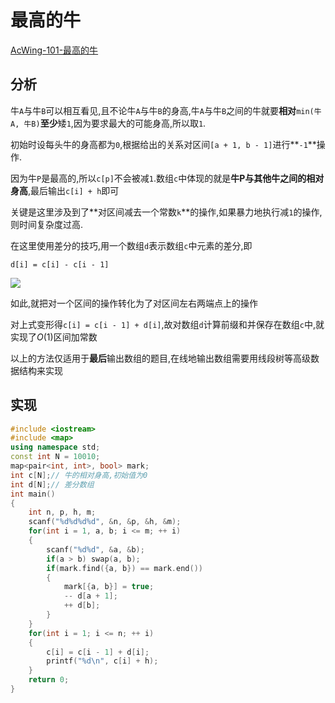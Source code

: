 # 最高的牛

[AcWing-101-最高的牛](https://www.acwing.com/problem/content/103/)

## 分析

牛`A`与牛`B`可以相互看见,且不论牛`A`与牛`B`的身高,牛`A`与牛`B`之间的牛就要**相对**`min(牛A, 牛B)`**至少**矮`1`,因为要求最大的可能身高,所以取`1`.

初始时设每头牛的身高都为`0`,根据给出的关系对区间`[a + 1, b - 1]`进行**`-1`**操作.

因为牛`P`是最高的,所以`c[p]`不会被减`1`.数组`c`中体现的就是**牛P与其他牛之间的相对身高**,最后输出`c[i] + h`即可

关键是这里涉及到了**对区间减去一个常数`k`**的操作,如果暴力地执行减`1`的操作,则时间复杂度过高.

在这里使用差分的技巧,用一个数组`d`表示数组`c`中元素的差分,即

`d[i] = c[i] - c[i - 1]`

![](/img/0029.bmp)

如此,就把对一个区间的操作转化为了对区间左右两端点上的操作

对上式变形得`c[i] = c[i - 1] + d[i]`,故对数组`d`计算前缀和并保存在数组`c`中,就实现了$O(1)$区间加常数

以上的方法仅适用于**最后**输出数组的题目,在线地输出数组需要用线段树等高级数据结构来实现

## 实现

```cpp
#include <iostream>
#include <map>
using namespace std;
const int N = 10010;
map<pair<int, int>, bool> mark;
int c[N];// 牛的相对身高,初始值为0
int d[N];// 差分数组
int main()
{
    int n, p, h, m;
    scanf("%d%d%d%d", &n, &p, &h, &m);
    for(int i = 1, a, b; i <= m; ++ i)
    {
        scanf("%d%d", &a, &b);
        if(a > b) swap(a, b);
        if(mark.find({a, b}) == mark.end())
        {
            mark[{a, b}] = true;
            -- d[a + 1];
            ++ d[b];
        }
    }
    for(int i = 1; i <= n; ++ i)
    {
        c[i] = c[i - 1] + d[i];
        printf("%d\n", c[i] + h);
    }
    return 0;
}
```